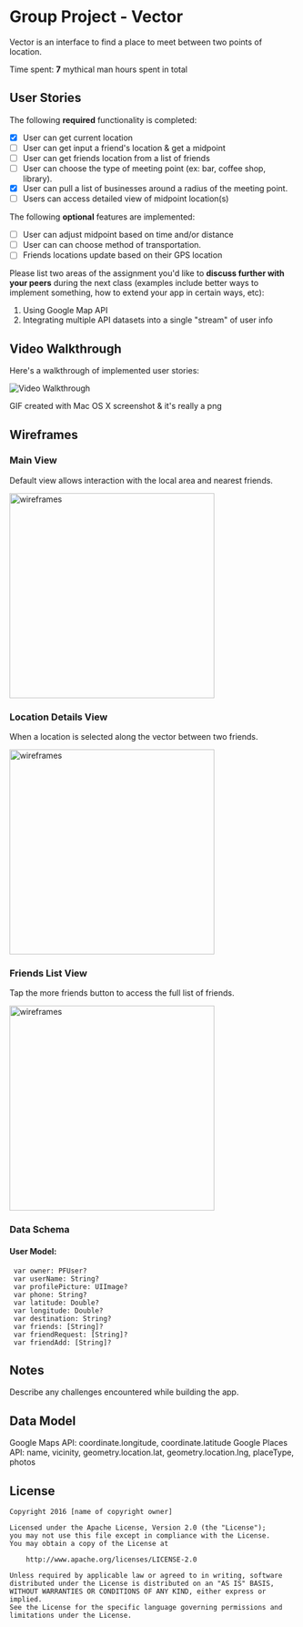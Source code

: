 # Group Project - Vector

Vector is an interface to find a place to meet between two points of location.

Time spent: **7** mythical man hours spent in total

## User Stories

The following **required** functionality is completed:

- [x] User can get current location
- [ ] User can get input a friend's location & get a midpoint
- [ ] User can get friends location from a list of friends
- [ ] User can choose the type of meeting point (ex: bar, coffee shop, library).
- [x] User can pull a list of businesses around a radius of the meeting point.
- [ ] Users can access detailed view of midpoint location(s)

The following **optional** features are implemented:

- [ ] User can adjust midpoint based on time and/or distance
- [ ] User can can choose method of transportation.
- [ ] Friends locations update based on their GPS location

Please list two areas of the assignment you'd like to **discuss further with your peers** during the next class (examples include better ways to implement something, how to extend your app in certain ways, etc):

1. Using Google Map API
2. Integrating multiple API datasets into a single "stream" of user info

## Video Walkthrough 

Here's a walkthrough of implemented user stories:

<img src='images/vector.gif' title='Video Walkthrough' width='' alt='Video Walkthrough' />

GIF created with Mac OS X screenshot & it's really a png 

<!--- 
[LiceCap](http://www.cockos.com/licecap/). 
--->

## Wireframes

### Main View

Default view allows interaction with the local area and nearest friends.

<img src='images/wireframe_main.png' title='Main Screen Wireframe' width='360' alt='wireframes' />

### Location Details View

When a location is selected along the vector between two friends.

<img src='images/wireframe_business.png' title='Main Screen Wireframe' width='360' alt='wireframes' />

### Friends List View

Tap the more friends button to access the full list of friends.

<img src='images/wireframe_friends.png' title='Main Screen Wireframe' width='360' alt='wireframes' />

### Data Schema

#### User Model:
```
 var owner: PFUser?
 var userName: String?
 var profilePicture: UIImage?
 var phone: String?
 var latitude: Double?
 var longitude: Double?
 var destination: String?
 var friends: [String]?
 var friendRequest: [String]?
 var friendAdd: [String]?
```

## Notes

Describe any challenges encountered while building the app.

## Data Model

Google Maps API: coordinate.longitude, coordinate.latitude
Google Places API: name, vicinity, geometry.location.lat, geometry.location.lng, placeType, photos

## License #

    Copyright 2016 [name of copyright owner]

    Licensed under the Apache License, Version 2.0 (the "License");
    you may not use this file except in compliance with the License.
    You may obtain a copy of the License at

        http://www.apache.org/licenses/LICENSE-2.0

    Unless required by applicable law or agreed to in writing, software
    distributed under the License is distributed on an "AS IS" BASIS,
    WITHOUT WARRANTIES OR CONDITIONS OF ANY KIND, either express or implied.
    See the License for the specific language governing permissions and
    limitations under the License.
